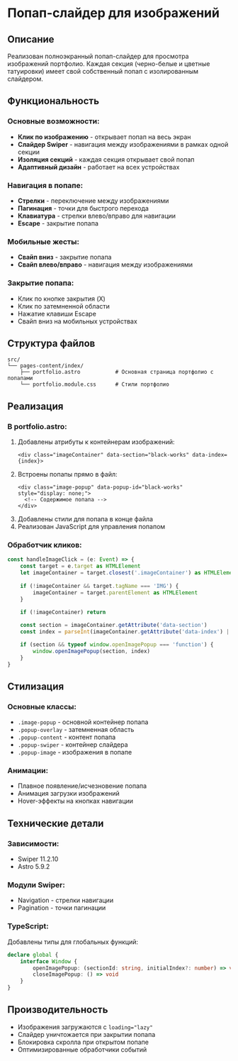 # Попап-слайдер для изображений

## Описание

Реализован полноэкранный попап-слайдер для просмотра изображений портфолио. Каждая секция (черно-белые и цветные татуировки) имеет свой собственный попап с изолированным слайдером.

## Функциональность

### Основные возможности:
- **Клик по изображению** - открывает попап на весь экран
- **Слайдер Swiper** - навигация между изображениями в рамках одной секции
- **Изоляция секций** - каждая секция открывает свой попап
- **Адаптивный дизайн** - работает на всех устройствах

### Навигация в попапе:
- **Стрелки** - переключение между изображениями
- **Пагинация** - точки для быстрого перехода
- **Клавиатура** - стрелки влево/вправо для навигации
- **Escape** - закрытие попапа

### Мобильные жесты:
- **Свайп вниз** - закрытие попапа
- **Свайп влево/вправо** - навигация между изображениями

### Закрытие попапа:
- Клик по кнопке закрытия (X)
- Клик по затемненной области
- Нажатие клавиши Escape
- Свайп вниз на мобильных устройствах

## Структура файлов

```
src/
└── pages-content/index/
    ├── portfolio.astro           # Основная страница портфолио с попапами
    └── portfolio.module.css      # Стили портфолио
```

## Реализация

### В portfolio.astro:
1. Добавлены атрибуты к контейнерам изображений:
   ```astro
   <div class="imageContainer" data-section="black-works" data-index={index}>
   ```
2. Встроены попапы прямо в файл:
   ```astro
   <div class="image-popup" data-popup-id="black-works" style="display: none;">
     <!-- Содержимое попапа -->
   </div>
   ```
3. Добавлены стили для попапа в конце файла
4. Реализован JavaScript для управления попапом

### Обработчик кликов:
```javascript
const handleImageClick = (e: Event) => {
    const target = e.target as HTMLElement
    let imageContainer = target.closest('.imageContainer') as HTMLElement
    
    if (!imageContainer && target.tagName === 'IMG') {
        imageContainer = target.parentElement as HTMLElement
    }
    
    if (!imageContainer) return

    const section = imageContainer.getAttribute('data-section')
    const index = parseInt(imageContainer.getAttribute('data-index') || '0')

    if (section && typeof window.openImagePopup === 'function') {
        window.openImagePopup(section, index)
    }
}
```

## Стилизация

### Основные классы:
- `.image-popup` - основной контейнер попапа
- `.popup-overlay` - затемненная область
- `.popup-content` - контент попапа
- `.popup-swiper` - контейнер слайдера
- `.popup-image` - изображения в попапе

### Анимации:
- Плавное появление/исчезновение попапа
- Анимация загрузки изображений
- Hover-эффекты на кнопках навигации

## Технические детали

### Зависимости:
- Swiper 11.2.10
- Astro 5.9.2

### Модули Swiper:
- Navigation - стрелки навигации
- Pagination - точки пагинации

### TypeScript:
Добавлены типы для глобальных функций:
```typescript
declare global {
    interface Window {
        openImagePopup: (sectionId: string, initialIndex?: number) => void
        closeImagePopup: () => void
    }
}
```

## Производительность

- Изображения загружаются с `loading="lazy"`
- Слайдер уничтожается при закрытии попапа
- Блокировка скролла при открытом попапе
- Оптимизированные обработчики событий
